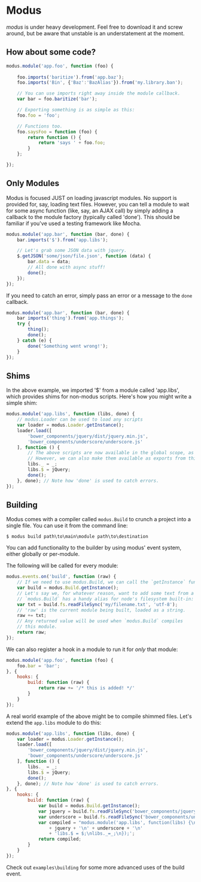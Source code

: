 Modus
=====

*modus* is under heavy development. Feel free to download it and screw around, but be aware that
unstable is an understatement at the moment.

How about some code?
--------------------

```javascript
modus.module('app.foo', function (foo) {
   
    foo.imports('baritize').from('app.baz');
    foo.imports('Bin', {'Baz':'BazAlias'}).from('my.library.ban');

    // You can use imports right away inside the module callback.
    var bar = foo.baritize('bar');

    // Exporting something is as simple as this:
    foo.foo = 'foo';

    // Functions too.
    foo.saysFoo = function (foo) {
        return function () {
            return 'says ' + foo.foo;
        }
    };

});
```

Only Modules
------------
Modus is focused JUST on loading javascript modules. No support is provided
for, say, loading text files. However, you can tell a module to wait for
some async function (like, say, an AJAX call) by simply adding a callback
to the module factory (typically called 'done'). This should be familiar if
you've used a testing framework like Mocha.

```javascript
modus.module('app.bar', function (bar, done) {
    bar.imports('$').from('app.libs');

    // Let's grab some JSON data with jquery.
    $.getJSON('some/json/file.json', function (data) {
        bar.data = data;
        // All done with async stuff!
        done();
    });
});
```

If you need to catch an error, simply pass an error or a message to the `done` callback.

```javascript
modus.module('app.bar', function (bar, done) {
    bar imports('thing').from('app.things');
    try {
        thing();
        done();
    } catch (e) {
        done('Something went wrong!');
    } 
});
```

Shims
-----
In the above example, we imported '$' from a module called 'app.libs', which
provides shims for non-modus scripts. Here's how you might write a simple shim:

```javascript
modus.module('app.libs', function (libs, done) {
    // modus.Loader can be used to load any scripts
    var loader = modus.Loader.getInstance();
    loader.load([
        'bower_components/jquery/dist/jquery.min.js',
        'bower_components/underscore/underscore.js'
    ], function () {
        // The above scripts are now available in the global scope, as always.
        // However, we can also make them available as exports from this module:
        libs._ = _;
        libs.$ = jQuery;
        done();
    }, done); // Note how 'done' is used to catch errors.
});
```

Building
--------
Modus comes with a compiler called `modus.Build` to crunch a project into
a single file. You can use it from the command line:

```cli
$ modus build path\to\main\module path\to\destination
```

You can add functionality to the builder by using modus' event system, either
globally or per-module.

The following will be called for every module:

```javascript
modus.events.on('build', function (raw) {
    // If we need to use modus.Build, we can call the `getInstance` function.
    var build = modus.Build.getInstance();
    // Let's say we, for whatever reason, want to add some text from a file.
    // `modus.Build` has a handy alias for node's filesystem built-in:
    var txt = build.fs.readFileSync('my/filename.txt', 'utf-8');
    // 'raw' is the current module being built, loaded as a string.
    raw += txt;
    // Any returned value will be used when `modus.Build` compiles
    // this module.
    return raw; 
});
```

We can also register a hook in a module to run it for *only* that module:

```javascript
modus.module('app.foo', function (foo) {
    foo.bar = 'bar';
}, {
    hooks: {
        build: function (raw) {
            return raw += '/* this is added! */'
        }
    }
});
```

A real world example of the above might be to compile shimmed files. Let's
extend the `app.libs` module to do this:

```javascript
modus.module('app.libs', function (libs, done) {
    var loader = modus.Loader.getInstance();
    loader.load([
        'bower_components/jquery/dist/jquery.min.js',
        'bower_components/underscore/underscore.js'
    ], function () {
        libs._ = _;
        libs.$ = jQuery;
        done();
    }, done); // Note how 'done' is used to catch errors.
}, {
    hooks: {
        build: function (raw) {
            var build = modus.Build.getInstance();
            var jquery = build.fs.readFileSync('bower_components/jquery/dist/jquery.min.js', 'utf-8');
            var underscore = build.fs.readFileSync('bower_components/underscore/underscore.js', 'utf-8');
            var compiled = "modus.module('app.libs', function(libs) {\n"
                + jquery + '\n' + underscore + '\n'
                + 'libs.$ = $;\nlibs._=_;\n});';
            return compiled;
        }
    }
});
```

Check out `examples\building` for some more advanced uses of the build event.